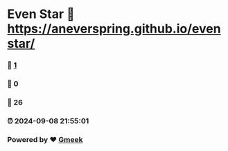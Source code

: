 # Even Star :link: https://aneverspring.github.io/evenstar/ 
### :page_facing_up: [1](https://aneverspring.github.io/evenstar//tag.html) 
### :speech_balloon: 0 
### :hibiscus: 26 
### :alarm_clock: 2024-09-08 21:55:01 
### Powered by :heart: [Gmeek](https://github.com/Meekdai/Gmeek)
